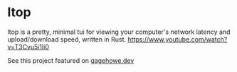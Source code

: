 # ltop

ltop is a pretty, minimal tui for viewing your computer's network latency and upload/download speed, written in Rust.
https://www.youtube.com/watch?v=T3Cvu5i1Ii0

See this project featured on [gagehowe.dev](gagehowe.dev)
